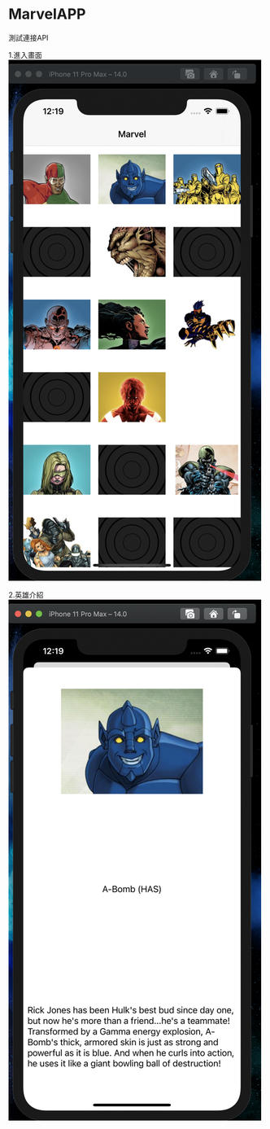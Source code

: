 # MarvelAPP
測試連接API

1.進入畫面
![image](https://github.com/Jack821105/MarvelAPP/blob/main/%E6%88%AA%E5%9C%96%202020-09-06%2000.19.02.png)

2.英雄介紹
![image](https://github.com/Jack821105/MarvelAPP/blob/main/%E6%88%AA%E5%9C%96%202020-09-06%2000.19.08.png)
